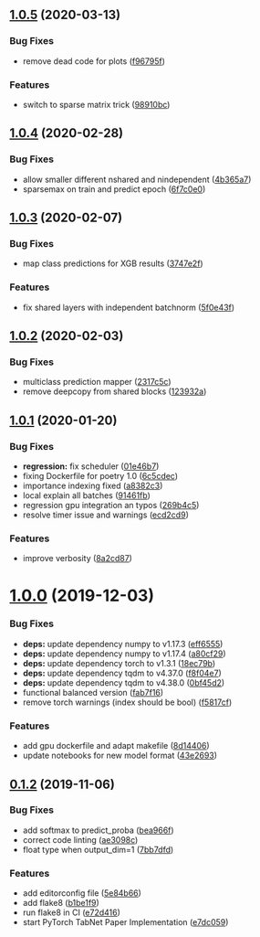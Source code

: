 
## [1.0.5](https://github.com/dreamquark-ai/tabnet/compare/v1.0.4...v1.0.5) (2020-03-13)


### Bug Fixes

* remove dead code for plots ([f96795f](https://github.com/dreamquark-ai/tabnet/commit/f96795ff46e02af4ca7c0ed6648276f4e4b788b0))


### Features

* switch to sparse matrix trick ([98910bc](https://github.com/dreamquark-ai/tabnet/commit/98910bcd0424e87208e6520c08726224d214aa33))



## [1.0.4](https://github.com/dreamquark-ai/tabnet/compare/v1.0.3...v1.0.4) (2020-02-28)


### Bug Fixes

* allow smaller different nshared and nindependent ([4b365a7](https://github.com/dreamquark-ai/tabnet/commit/4b365a739d5786c562854eff70042ecc6964bf1a))
* sparsemax on train and predict epoch ([6f7c0e0](https://github.com/dreamquark-ai/tabnet/commit/6f7c0e0211d933d84eeff3e735acad31f0fd70d1))



## [1.0.3](https://github.com/dreamquark-ai/tabnet/compare/v1.0.2...v1.0.3) (2020-02-07)


### Bug Fixes

* map class predictions for XGB results ([3747e2f](https://github.com/dreamquark-ai/tabnet/commit/3747e2f8362174fbf49b7e4890e04427cc4d5fdd))


### Features

* fix shared layers with independent batchnorm ([5f0e43f](https://github.com/dreamquark-ai/tabnet/commit/5f0e43fb961431437d33abe5d70251cf8067d14d))



## [1.0.2](https://github.com/dreamquark-ai/tabnet/compare/v1.0.1...v1.0.2) (2020-02-03)


### Bug Fixes

* multiclass prediction mapper ([2317c5c](https://github.com/dreamquark-ai/tabnet/commit/2317c5cc03c9c9af9e627503fb35934ea6194ce6))
* remove deepcopy from shared blocks ([123932a](https://github.com/dreamquark-ai/tabnet/commit/123932ade14a61a466074269ce7bcf0e61a24613))



## [1.0.1](https://github.com/dreamquark-ai/tabnet/compare/v1.0.0...v1.0.1) (2020-01-20)


### Bug Fixes

* **regression:** fix scheduler ([01e46b7](https://github.com/dreamquark-ai/tabnet/commit/01e46b7b53aa5cb880cca5d1492ef67788c0075e))
* fixing Dockerfile for poetry 1.0 ([6c5cdec](https://github.com/dreamquark-ai/tabnet/commit/6c5cdeca8f3c5a58e2f557f2d8bb5127d3d7f691))
* importance indexing fixed ([a8382c3](https://github.com/dreamquark-ai/tabnet/commit/a8382c31099d59e03c432479b2798abc90f55a58))
* local explain all batches ([91461fb](https://github.com/dreamquark-ai/tabnet/commit/91461fbcd4b8c806e920936e0154258b2dc02373))
* regression gpu integration an typos ([269b4c5](https://github.com/dreamquark-ai/tabnet/commit/269b4c59fcb12d1c24fea7b9e15c7b63aa9939e0))
* resolve timer issue and warnings ([ecd2cd9](https://github.com/dreamquark-ai/tabnet/commit/ecd2cd9c39c1f977868888d6b3abd719a7ee21f4))


### Features

* improve verbosity ([8a2cd87](https://github.com/dreamquark-ai/tabnet/commit/8a2cd8783b4d538648f435798a937a05262a76df))



# [1.0.0](https://github.com/dreamquark-ai/tabnet/compare/v0.1.2...v1.0.0) (2019-12-03)


### Bug Fixes

* **deps:** update dependency numpy to v1.17.3 ([eff6555](https://github.com/dreamquark-ai/tabnet/commit/eff6555ee0b9adbfe90e851eb696cc69df8b2f7d))
* **deps:** update dependency numpy to v1.17.4 ([a80cf29](https://github.com/dreamquark-ai/tabnet/commit/a80cf29cfdb3238518ed73a34b84cd2673272431))
* **deps:** update dependency torch to v1.3.1 ([18ec79b](https://github.com/dreamquark-ai/tabnet/commit/18ec79b879c99671cf756e02a811fee81a915649))
* **deps:** update dependency tqdm to v4.37.0 ([f8f04e7](https://github.com/dreamquark-ai/tabnet/commit/f8f04e783704a204d067c5b67a595e7efc9d7801))
* **deps:** update dependency tqdm to v4.38.0 ([0bf45d2](https://github.com/dreamquark-ai/tabnet/commit/0bf45d26fc241fcfc15e03992a3383f32017ff88))
* functional balanced version ([fab7f16](https://github.com/dreamquark-ai/tabnet/commit/fab7f166a03060a492bc16f78d82ece7f26516b3))
* remove torch warnings (index should be bool) ([f5817cf](https://github.com/dreamquark-ai/tabnet/commit/f5817cfe65d35a4ccb2cba8a147d8696418f09da))


### Features

* add gpu dockerfile and adapt makefile ([8d14406](https://github.com/dreamquark-ai/tabnet/commit/8d14406b9f6b651d6a1fa809c5c2b06ff017422e))
* update notebooks for new model format ([43e2693](https://github.com/dreamquark-ai/tabnet/commit/43e269301c4379ed0daf8f9007ab5048abcbb553))



## [0.1.2](https://github.com/dreamquark-ai/tabnet/compare/e7dc059d8d45ce207b3c24e975dda68fec2155ba...v0.1.2) (2019-11-06)


### Bug Fixes

* add softmax to predict_proba ([bea966f](https://github.com/dreamquark-ai/tabnet/commit/bea966f48ed4521766197f4d424c153f68704733))
* correct code linting ([ae3098c](https://github.com/dreamquark-ai/tabnet/commit/ae3098c0eda62d03f94e52d24a915878f6187100))
* float type when output_dim=1 ([7bb7dfd](https://github.com/dreamquark-ai/tabnet/commit/7bb7dfddb81047503cf44a8d0ae16e14594a7b24))


### Features

* add editorconfig file ([5e84b66](https://github.com/dreamquark-ai/tabnet/commit/5e84b6603ef5c8c5f6fc40b0563c2e9632bb07a2))
* add flake8 ([b1be1f9](https://github.com/dreamquark-ai/tabnet/commit/b1be1f9aa3e822c05094d0483d6269a184360b07))
* run flake8 in CI ([e72d416](https://github.com/dreamquark-ai/tabnet/commit/e72d4160ee46c80dc853c4b3b81bb87ea1bce11d))
* start PyTorch TabNet Paper Implementation ([e7dc059](https://github.com/dreamquark-ai/tabnet/commit/e7dc059d8d45ce207b3c24e975dda68fec2155ba))
